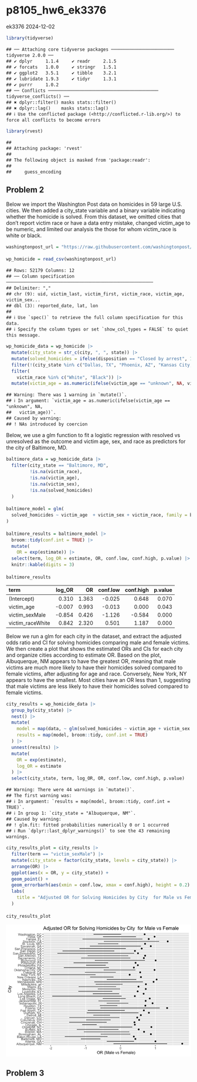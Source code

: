 p8105_hw6_ek3376
================
ek3376
2024-12-02

``` r
library(tidyverse)
```

    ## ── Attaching core tidyverse packages ──────────────────────── tidyverse 2.0.0 ──
    ## ✔ dplyr     1.1.4     ✔ readr     2.1.5
    ## ✔ forcats   1.0.0     ✔ stringr   1.5.1
    ## ✔ ggplot2   3.5.1     ✔ tibble    3.2.1
    ## ✔ lubridate 1.9.3     ✔ tidyr     1.3.1
    ## ✔ purrr     1.0.2     
    ## ── Conflicts ────────────────────────────────────────── tidyverse_conflicts() ──
    ## ✖ dplyr::filter() masks stats::filter()
    ## ✖ dplyr::lag()    masks stats::lag()
    ## ℹ Use the conflicted package (<http://conflicted.r-lib.org/>) to force all conflicts to become errors

``` r
library(rvest)
```

    ## 
    ## Attaching package: 'rvest'
    ## 
    ## The following object is masked from 'package:readr':
    ## 
    ##     guess_encoding

## **Problem 2**

Below we import the Washington Post data on homicides in 59 large U.S.
cities. We then added a city_state variable and a binary variable
indicating whether the homicide is solved. From this dataset, we omitted
cities that don’t report victim race or have a data entry mistake,
changed victim_age to be numeric, and limited our analysis the those for
whom victim_race is white or black.

``` r
washingtonpost_url = "https://raw.githubusercontent.com/washingtonpost/data-homicides/master/homicide-data.csv"

wp_homicide = read_csv(washingtonpost_url)
```

    ## Rows: 52179 Columns: 12
    ## ── Column specification ────────────────────────────────────────────────────────
    ## Delimiter: ","
    ## chr (9): uid, victim_last, victim_first, victim_race, victim_age, victim_sex...
    ## dbl (3): reported_date, lat, lon
    ## 
    ## ℹ Use `spec()` to retrieve the full column specification for this data.
    ## ℹ Specify the column types or set `show_col_types = FALSE` to quiet this message.

``` r
wp_homicide_data = wp_homicide |>
  mutate(city_state = str_c(city, ", ", state)) |>
  mutate(solved_homicides = ifelse(disposition == "Closed by arrest", 1, 0)) |>
  filter(!(city_state %in% c("Dallas, TX", "Phoenix, AZ", "Kansas City, MO", "Tulsa, AL"))) |>
  filter(
    victim_race %in% c("White", "Black")) |>
  mutate(victim_age = as.numeric(ifelse(victim_age == "unknown", NA, victim_age)))
```

    ## Warning: There was 1 warning in `mutate()`.
    ## ℹ In argument: `victim_age = as.numeric(ifelse(victim_age == "unknown", NA,
    ##   victim_age))`.
    ## Caused by warning:
    ## ! NAs introduced by coercion

Below, we use a glm function to fit a logistic regression with resolved
vs unresolved as the outcome and victim age, sex, and race as predictors
for the city of Baltimore, MD.

``` r
baltimore_data = wp_homicide_data |>
  filter(city_state == "Baltimore, MD",
         !is.na(victim_race), 
         !is.na(victim_age),
         !is.na(victim_sex),
         !is.na(solved_homicides)
  )

baltimore_model = glm(
  solved_homicides ~ victim_age  + victim_sex + victim_race, family = binomial, data = baltimore_data
)

baltimore_results = baltimore_model |>
  broom::tidy(conf.int = TRUE) |>
  mutate(
    OR = exp(estimate)) |>
  select(term, log_OR = estimate, OR, conf.low, conf.high, p.value) |>
  knitr::kable(digits = 3)

baltimore_results
```

| term             | log_OR |    OR | conf.low | conf.high | p.value |
|:-----------------|-------:|------:|---------:|----------:|--------:|
| (Intercept)      |  0.310 | 1.363 |   -0.025 |     0.648 |   0.070 |
| victim_age       | -0.007 | 0.993 |   -0.013 |     0.000 |   0.043 |
| victim_sexMale   | -0.854 | 0.426 |   -1.126 |    -0.584 |   0.000 |
| victim_raceWhite |  0.842 | 2.320 |    0.501 |     1.187 |   0.000 |

Below we run a glm for each city in the dataset, and extract the
adjusted odds ratio and CI for solving homicides comparing male and
female victims. We then create a plot that shows the estimated ORs and
CIs for each city and organize cities according to estimate OR. Based on
the plot, Albuquerque, NM appears to have the greatest OR, meaning that
male victims are much more likely to have their homicides solved
compared to female victims, after adjusting for age and race.
Conversely, New York, NY appears to have the smallest. Most cities have
an OR less than 1, suggesting that male victims are less likely to have
their homicides solved compared to female victims.

``` r
city_results = wp_homicide_data |>
  group_by(city_state) |>
  nest() |>
  mutate(
    model = map(data, ~ glm(solved_homicides ~ victim_age + victim_sex + victim_race, family = binomial, data = .)),
    results = map(model, broom::tidy, conf.int = TRUE)
  ) |>
  unnest(results) |>
  mutate(
    OR = exp(estimate),
    log_OR = estimate
  ) |>
  select(city_state, term, log_OR, OR, conf.low, conf.high, p.value)
```

    ## Warning: There were 44 warnings in `mutate()`.
    ## The first warning was:
    ## ℹ In argument: `results = map(model, broom::tidy, conf.int = TRUE)`.
    ## ℹ In group 1: `city_state = "Albuquerque, NM"`.
    ## Caused by warning:
    ## ! glm.fit: fitted probabilities numerically 0 or 1 occurred
    ## ℹ Run `dplyr::last_dplyr_warnings()` to see the 43 remaining warnings.

``` r
city_results_plot = city_results |>
  filter(term == "victim_sexMale") |>
  mutate(city_state = factor(city_state, levels = city_state)) |>
  arrange(OR) |>
  ggplot(aes(x = OR, y = city_state)) + 
  geom_point() +
  geom_errorbarh(aes(xmin = conf.low, xmax = conf.high), height = 0.2) + 
  labs(
    title = "Adjusted OR for Solving Homicides by City  for Male vs Female", x = "OR (Male vs Female)", y = "City"
  )

city_results_plot
```

![](p8105_hw6_ek3376_files/figure-gfm/unnamed-chunk-3-1.png)<!-- -->

## **Problem 3**
